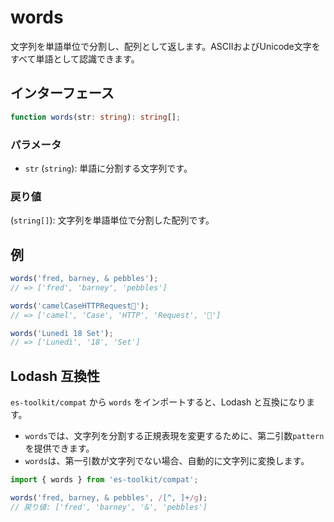 # words

文字列を単語単位で分割し、配列として返します。ASCIIおよびUnicode文字をすべて単語として認識できます。

## インターフェース

```ts
function words(str: string): string[];
```

### パラメータ

- `str` (`string`): 単語に分割する文字列です。

### 戻り値

(`string[]`): 文字列を単語単位で分割した配列です。

## 例

```typescript
words('fred, barney, & pebbles');
// => ['fred', 'barney', 'pebbles']

words('camelCaseHTTPRequest🚀');
// => ['camel', 'Case', 'HTTP', 'Request', '🚀']

words('Lunedì 18 Set');
// => ['Lunedì', '18', 'Set']
```

## Lodash 互換性

`es-toolkit/compat` から `words` をインポートすると、Lodash と互換になります。

- `words`では、文字列を分割する正規表現を変更するために、第二引数`pattern`を提供できます。
- `words`は、第一引数が文字列でない場合、自動的に文字列に変換します。

```typescript
import { words } from 'es-toolkit/compat';

words('fred, barney, & pebbles', /[^, ]+/g);
// 戻り値: ['fred', 'barney', '&', 'pebbles']
```
